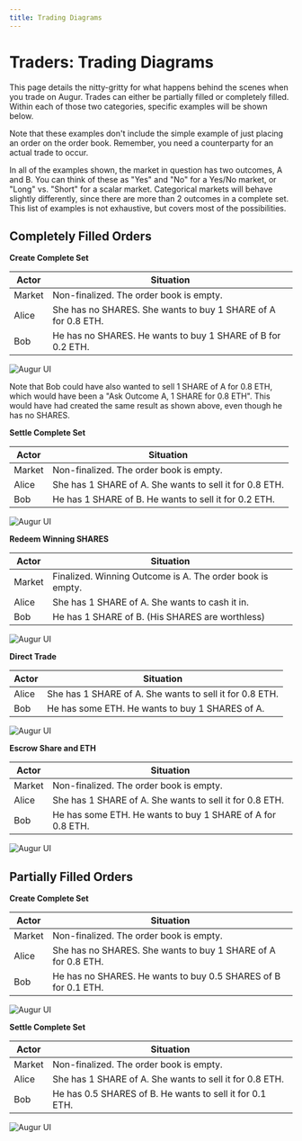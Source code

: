 ```yaml
---
title: Trading Diagrams
---
```

# Traders: Trading Diagrams

This page details the nitty-gritty for what happens behind the scenes when you trade on Augur. Trades can either be partially filled or completely filled. Within each of those two categories, specific examples will be shown below. 

Note that these examples don't include the simple example of just placing an order on the order book. Remember, you need a counterparty for an actual trade to occur.

In all of the examples shown, the market in question has two outcomes, A and B. You can think of these as "Yes" and "No" for a Yes/No market, or "Long" vs. "Short" for a scalar market. Categorical markets will behave slightly differently, since there are more than 2 outcomes in a complete set. This list of examples is not exhaustive, but covers most of the possibilities.

## Completely Filled Orders

**Create Complete Set**

Actor | Situation
--- | ---
Market | Non-finalized. The order book is empty.
Alice	| She has no SHARES. She wants to buy 1 SHARE of A for 0.8 ETH.
Bob	| He has no SHARES. He wants to buy 1 SHARE of B for 0.2 ETH.

![Augur UI]({{site.url}}/assets/images/trading-diagrams/completely-filled-orders/create-complete-set.svg)

Note that Bob could have also wanted to sell 1 SHARE of A for 0.8 ETH, which would have been a "Ask Outcome A, 1 SHARE for 0.8 ETH". This would have had created the same result as shown above, even though he has no SHARES.

**Settle Complete Set**

Actor | Situation
--- | ---
Market | Non-finalized. The order book is empty.
Alice	| She has 1 SHARE of A. She wants to sell it for 0.8 ETH.
Bob	| He has 1 SHARE of B. He wants to sell it for 0.2 ETH.

![Augur UI]({{site.url}}/assets/images/trading-diagrams/completely-filled-orders/settle-complete-set.svg)

**Redeem Winning SHARES**

Actor | Situation
--- | ---
Market | Finalized. Winning Outcome is A. The order book is empty.
Alice	| She has 1 SHARE of A. She wants to cash it in.
Bob	| He has 1 SHARE of B. (His SHARES are worthless)

![Augur UI]({{site.url}}/assets/images/trading-diagrams/completely-filled-orders/redeem-winning-SHARES.svg)

**Direct Trade**

Actor | Situation
--- | ---
Alice	| She has 1 SHARE of A.  She wants to sell it for 0.8 ETH.
Bob	| He has some ETH. He wants to buy 1 SHARES of A.

![Augur UI]({{site.url}}/assets/images/trading-diagrams/completely-filled-orders/direct-trade.svg)

**Escrow Share and ETH**

Actor | Situation
--- | ---
Market | Non-finalized. The order book is empty.
Alice	| She has 1 SHARE of A. She wants to sell it for 0.8 ETH.
Bob	| He has some ETH. He wants to buy 1 SHARE of A for 0.8 ETH.

![Augur UI]({{site.url}}/assets/images/trading-diagrams/completely-filled-orders/escrow-share-and-eth.svg)

## Partially Filled Orders

**Create Complete Set**

Actor | Situation
--- | ---
Market | Non-finalized. The order book is empty.
Alice	| She has no SHARES. She wants to buy 1 SHARE of A for 0.8 ETH.
Bob	| He has no SHARES. He wants to buy 0.5 SHARES of B for 0.1 ETH.

![Augur UI]({{site.url}}/assets/images/trading-diagrams/partially-filled-orders/create-complete-set.svg)

**Settle Complete Set**

Actor | Situation
--- | ---
Market | Non-finalized. The order book is empty.
Alice	| She has 1 SHARE of A. She wants to sell it for 0.8 ETH.
Bob	| He has 0.5 SHARES of B. He wants to sell it for 0.1 ETH.

![Augur UI]({{site.url}}/assets/images/trading-diagrams/partially-filled-orders/settle-complete-set.svg)
